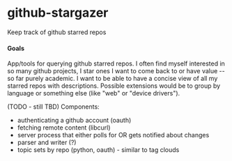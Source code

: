 github-stargazer
================

Keep track of github starred repos


#### Goals

App/tools for querying github starred repos.  I often find myself interested in
so many github projects, I star ones I want to come back to or have value --
so far purely academic.  I want to be able to have a concise view of all my
starred repos with descriptions.  Possible extensions would be to group by
language or something else (like "web" or "device drivers").

(TODO - still TBD) Components:
- authenticating a github account (oauth)
- fetching remote content (libcurl)
- server process that either polls for OR gets notified about changes
- parser and writer (?)
- topic sets by repo (python, oauth) - similar to tag clouds

